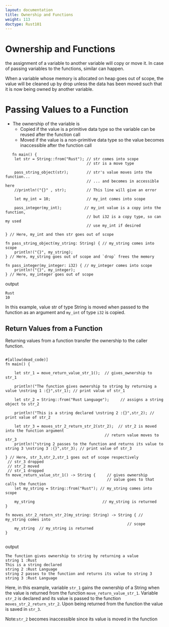 ```yaml
---
layout: documentation
title: Ownership and Functions
weight: 113
doctype: Rust101
---
```


# Ownership and Functions

the assignment of a variable to another variable will copy or move it. In case of passing variables to the functions, similar can happen.

When a variable whose memory is allocated on heap goes out of scope, the value will be cleaned up by drop unless the data has 
been moved such that it is now being owned by another variable.

# Passing Values to a Function 

- The ownership of the variable is
   - Copied if the value is a primitive data type so the variable can be reused after the function call
   - Moved if the value is a non-primitive data type so the value becomes inaccessible after the function call
   
```   
   fn main() {
    let str = String::from("Rust"); // str comes into scope
                                    // str is a move type

    pass_string_object(str);        // str's value moves into the function...
                                    // ... and becomes in accessible here
    //println!("{}" , str);         // This line will give an error

    let my_int = 10;                // my_int comes into scope

    pass_integer(my_int);          // my_int value is a copy into the function,
                                    // but i32 is a copy type, so can my used
                                    // use my_int if desired

} // Here, my_int and then str goes out of scope

fn pass_string_object(my_string: String) { // my_string comes into scope
    println!("{}", my_string);
} // Here, my_string goes out of scope and `drop` frees the memory

fn pass_integer(my_integer: i32) { // my_integer comes into scope
    println!("{}", my_integer);
} // Here, my_integer goes out of scope

```

output

```
Rust
10

```

In this example, value str of type String is moved when passed to the function as an argument and `my_int` of type `i32` is copied.

## Return Values from a Function 

Returning values from a function transfer the ownership to the caller function.

```

#[allow(dead_code)]
fn main() {
    
    let str_1 = move_return_value_str_1();  // gives_ownership to str_1                                  
    
    println!("The function gives ownership to string by returning a value \nstring 1 :{}",str_1); // print value of str_1

    let str_2 = String::from("Rust Language");     // assigns a string object to str_2
    
    println!("This is a string declared \nstring 2 :{}",str_2); // print value of str_2   

    let str_3 = moves_str_2_return_str_2(str_2);  // str_2 is moved into the function argument
                                            // return value moves to str_3 
    println!("string 2 passes to the function and returns its value to string 3 \nstring 3 :{}",str_3); // print value of str_3                         
                                     
} // Here, str_3,str_2,str_1 goes out of scope respectively
 // str_3 dropped
 // str_2 moved
 // str_1 dropped
fn move_return_value_str_1() -> String {     // gives ownership 
                                             // value goes to that calls the function
    let my_string = String::from("Rust"); // my_string comes into scope

    my_string                              // my_string is returned 
}

fn moves_str_2_return_str_2(my_string: String) -> String { // my_string comes into 
                                                      // scope
    my_string  // my_string is returned 
}


```

output 

```
The function gives ownership to string by returning a value 
string 1 :Rust
This is a string declared 
string 2 :Rust Language
string 2 passes to the function and returns its value to string 3 
string 3 :Rust Language

```

Here, in this example, variable `str_1` gains the ownership of a String when the value is 
returned from the function `move_return_value_str_1`. Variable `str_2` is declared and its value is passed to the 
function `moves_str_2_return_str_2`. Upon being returned from the function the value is saved in `str_3`.

 Note:`str_2` becomes inaccessible since its value is moved in the function
 
 



